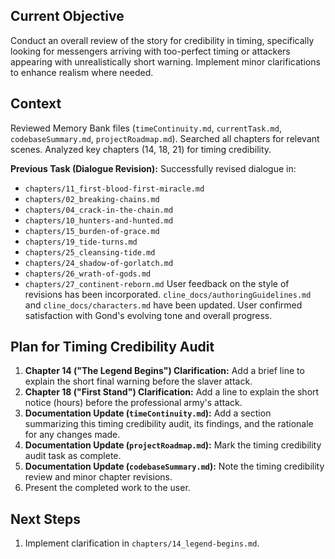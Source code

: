 ## Current Objective
Conduct an overall review of the story for credibility in timing, specifically looking for messengers arriving with too-perfect timing or attackers appearing with unrealistically short warning. Implement minor clarifications to enhance realism where needed.

## Context
Reviewed Memory Bank files (`timeContinuity.md`, `currentTask.md`, `codebaseSummary.md`, `projectRoadmap.md`). Searched all chapters for relevant scenes. Analyzed key chapters (14, 18, 21) for timing credibility.

**Previous Task (Dialogue Revision):**
Successfully revised dialogue in:
- `chapters/11_first-blood-first-miracle.md`
- `chapters/02_breaking-chains.md`
- `chapters/04_crack-in-the-chain.md`
- `chapters/10_hunters-and-hunted.md`
- `chapters/15_burden-of-grace.md`
- `chapters/19_tide-turns.md`
- `chapters/25_cleansing-tide.md`
- `chapters/24_shadow-of-gorlatch.md`
- `chapters/26_wrath-of-gods.md`
- `chapters/27_continent-reborn.md`
User feedback on the style of revisions has been incorporated. `cline_docs/authoringGuidelines.md` and `cline_docs/characters.md` have been updated. User confirmed satisfaction with Gond's evolving tone and overall progress.

## Plan for Timing Credibility Audit
1.  **Chapter 14 ("The Legend Begins") Clarification:** Add a brief line to explain the short final warning before the slaver attack.
2.  **Chapter 18 ("First Stand") Clarification:** Add a line to explain the short notice (hours) before the professional army's attack.
3.  **Documentation Update (`timeContinuity.md`):** Add a section summarizing this timing credibility audit, its findings, and the rationale for any changes made.
4.  **Documentation Update (`projectRoadmap.md`):** Mark the timing credibility audit task as complete.
5.  **Documentation Update (`codebaseSummary.md`):** Note the timing credibility review and minor chapter revisions.
6.  Present the completed work to the user.

## Next Steps
1.  Implement clarification in `chapters/14_legend-begins.md`.
